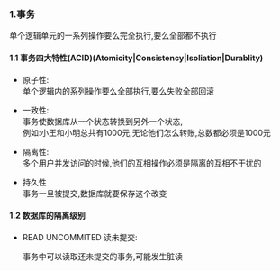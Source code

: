 ### 1.事务

单个逻辑单元的一系列操作要么完全执行,要么全部都不执行

#### 1.1 事务四大特性\(ACID\)\(Atomicity\|Consistency\|Isoliation\|Durablity\)

* 原子性:  
  单个逻辑内的系列操作要么全部执行,要么失败全部回滚

* 一致性:  
  事务使数据库从一个状态转换到另外一个状态,  
  例如:小王和小明总共有1000元,无论他们怎么转账,总数都必须是1000元

* 隔离性:  
  多个用户并发访问的时候,他们的互相操作必须是隔离的互相不干扰的

* 持久性  
  事务一旦被提交,数据库就要保存这个改变

#### 1.2 数据库的隔离级别

* READ UNCOMMITED 读未提交:

    事务中可以读取还未提交的事务,可能发生脏读



